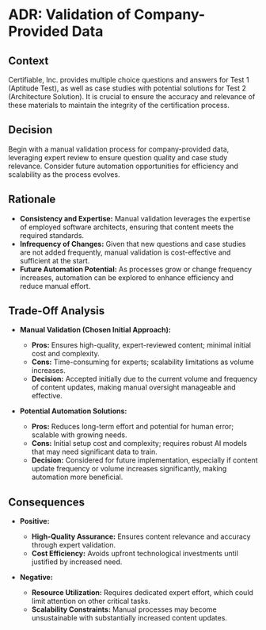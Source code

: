 # ADR: Validation of Company-Provided Data

## Context
Certifiable, Inc. provides multiple choice questions and answers for Test 1 (Aptitude Test), as well as case studies with potential solutions for Test 2 (Architecture Solution). It is crucial to ensure the accuracy and relevance of these materials to maintain the integrity of the certification process.

## Decision
Begin with a manual validation process for company-provided data, leveraging expert review to ensure question quality and case study relevance. Consider future automation opportunities for efficiency and scalability as the process evolves.

## Rationale
- **Consistency and Expertise:** Manual validation leverages the expertise of employed software architects, ensuring that content meets the required standards.
- **Infrequency of Changes:** Given that new questions and case studies are not added frequently, manual validation is cost-effective and sufficient at the start.
- **Future Automation Potential:** As processes grow or change frequency increases, automation can be explored to enhance efficiency and reduce manual effort.

## Trade-Off Analysis

- **Manual Validation (Chosen Initial Approach):**
  - **Pros:** Ensures high-quality, expert-reviewed content; minimal initial cost and complexity.
  - **Cons:** Time-consuming for experts; scalability limitations as volume increases.
  - **Decision:** Accepted initially due to the current volume and frequency of content updates, making manual oversight manageable and effective.

- **Potential Automation Solutions:**
  - **Pros:** Reduces long-term effort and potential for human error; scalable with growing needs.
  - **Cons:** Initial setup cost and complexity; requires robust AI models that may need significant data to train.
  - **Decision:** Considered for future implementation, especially if content update frequency or volume increases significantly, making automation more beneficial.

## Consequences
- **Positive:**
  - **High-Quality Assurance:** Ensures content relevance and accuracy through expert validation.
  - **Cost Efficiency:** Avoids upfront technological investments until justified by increased need.

- **Negative:**
  - **Resource Utilization:** Requires dedicated expert effort, which could limit attention on other critical tasks.
  - **Scalability Constraints:** Manual processes may become unsustainable with substantially increased content updates.
